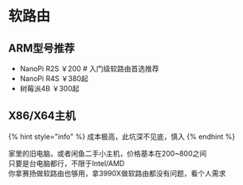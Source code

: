 # 软路由

## ARM型号推荐

* NanoPi R2S      ￥200       \# 入门级软路由首选推荐
* NanoPi R4S      ￥380起
* 树莓派4B          ￥300起

## X86/X64主机

{% hint style="info" %}
成本极高，此坑深不见底，慎入
{% endhint %}

家里的旧电脑，或者闲鱼二手小主机，价格基本在200~800之间  
只要是台电脑都行，不限于Intel/AMD  
你拿赛扬做软路由也够用，拿3990X做软路由都没有问题，看个人需求  




